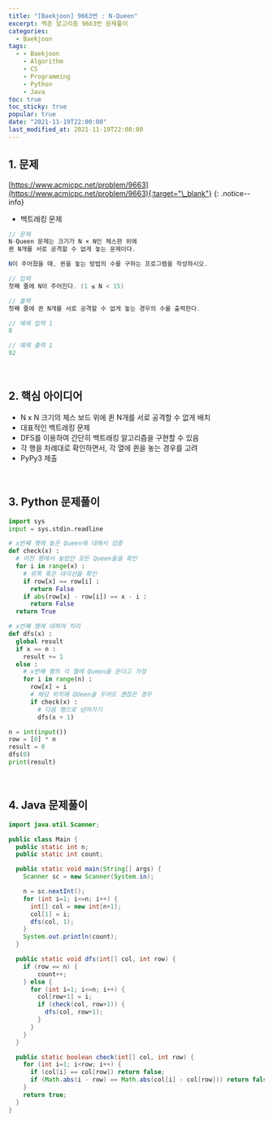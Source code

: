 ```yaml
---
title: "[Baekjoon] 9663번 : N-Queen"
excerpt: 백준 알고리즘 9663번 문제풀이
categories:
  - Baekjoon
tags:
  - - Baekjoon
    - Algorithm
    - CS
    - Programming
    - Python
    - Java
toc: true
toc_sticky: true
popular: true
date: "2021-11-19T22:00:00"
last_modified_at: 2021-11-19T22:00:00
---
```


## 1. 문제

[https://www.acmicpc.net/problem/9663](https://www.acmicpc.net/problem/9663){:target="\_blank"}
{: .notice--info}

- 백트래킹 문제

```java
// 문제
N-Queen 문제는 크기가 N × N인 체스판 위에
퀸 N개를 서로 공격할 수 없게 놓는 문제이다.

N이 주어졌을 때, 퀸을 놓는 방법의 수를 구하는 프로그램을 작성하시오.

// 입력
첫째 줄에 N이 주어진다. (1 ≤ N < 15)

// 출력
첫째 줄에 퀸 N개를 서로 공격할 수 없게 놓는 경우의 수를 출력한다.

// 예제 입력 1
8

// 예제 출력 1
92
```

<br>

## 2. 핵심 아이디어

- N x N 크기의 체스 보드 위에 퀸 N개를 서로 공격할 수 없게 배치
- 대표적인 백트래킹 문제
- DFS를 이용하여 간단히 백트래킹 알고리즘을 구현할 수 있음
- 각 행을 차례대로 확인하면서, 각 열에 퀸을 놓는 경우를 고려
- PyPy3 제출

<br>

## 3. Python 문제풀이

```python
import sys
input = sys.stdin.readline

# x번째 행에 놓은 Queen에 대해서 검증
def check(x) :
  # 이전 행에서 놓았던 모든 Queen들을 확인
  for i in range(x) :
    # 위쪽 혹은 대각선을 확인
    if row[x] == row[i] :
      return False
    if abs(row[x] - row[i]) == x - i :
      return False
  return True

# x번째 행에 대하여 처리
def dfs(x) :
  global result
  if x == n :
    result += 1
  else :
    # x번째 행의 각 열에 Queen을 둔다고 가정
    for i in range(n) :
      row[x] = i
      # 해당 위치에 QUeen을 두어도 괜찮은 경우
      if check(x) :
        # 다음 행으로 넘어가기
        dfs(x + 1)

n = int(input())
row = [0] * n
result = 0
dfs(0)
print(result)
```

<br>

## 4. Java 문제풀이

```java
import java.util.Scanner;

public class Main {
  public static int n;
  public static int count;

  public static void main(String[] args) {
    Scanner sc = new Scanner(System.in);

    n = sc.nextInt();
    for (int i=1; i<=n; i++) {
      int[] col = new int[n+1];
      col[1] = i;
      dfs(col, 1);
    }
    System.out.println(count);
  }

  public static void dfs(int[] col, int row) {
    if (row == n) {
        count++;
    } else {
      for (int i=1; i<=n; i++) {
        col[row+1] = i;
        if (check(col, row+1)) {
          dfs(col, row+1);
        }
      }
    }
  }

  public static boolean check(int[] col, int row) {
    for (int i=1; i<row; i++) {
      if (col[i] == col[row]) return false;
      if (Math.abs(i - row) == Math.abs(col[i] - col[row])) return false;
    }
    return true;
  }
}
```
